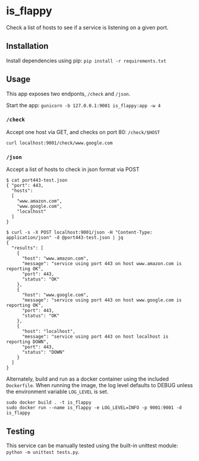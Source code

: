 # is_flappy
Check a list of hosts to see if a service is listening on a given port.

## Installation
Install dependencies using pip: `pip install -r requirements.txt`

## Usage
This app exposes two endponts, `/check` and `/json`.

Start the app: `gunicorn -b 127.0.0.1:9001 is_flappy:app -w 4`

### `/check`
Accept one host via GET, and checks on port 80: `/check/$HOST`
```
curl localhost:9001/check/www.google.com
```

### `/json`
Accept a list of hosts to check in json format via POST
```
$ cat port443-test.json
{ "port": 443,
  "hosts":
  [
    "www.amazon.com",
    "www.google.com",
    "localhost"
  ]
}

$ curl -s -X POST localhost:9001/json -H "Content-Type: application/json" -d @port443-test.json | jq
{
  "results": [
    {
      "host": "www.amazon.com",
      "message": "service using port 443 on host www.amazon.com is reporting OK",
      "port": 443,
      "status": "OK"
    },
    {
      "host": "www.google.com",
      "message": "service using port 443 on host www.google.com is reporting OK",
      "port": 443,
      "status": "OK"
    },
    {
      "host": "localhost",
      "message": "service using port 443 on host localhost is reporting DOWN",
      "port": 443,
      "status": "DOWN"
    }
  ]
}

```

Alternately, build and run as a docker container using the included `Dockerfile`. When running the image, the log level defaults to DEBUG unless the environment variable `LOG_LEVEL` is set.
```
sudo docker build . -t is_flappy
sudo docker run --name is_flappy -e LOG_LEVEL=INFO -p 9001:9001 -d is_flappy
```

## Testing
This service can be manually tested using the built-in unittest module: `python -m unittest tests.py`.
